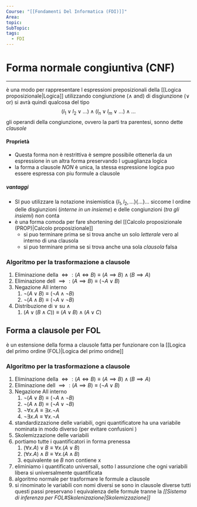 ```yaml
---
Course: "[[Fondamenti Del Informatica (FDI)]]"
Area: 
topic: 
SubTopic: 
tags:
  - FDI
---
```


# Forma normale congiuntiva (CNF)
---
è una modo per rappresentare l espressioni preposizionali della [[Logica proposizionale|Logica]] utilizzando congiunzione ($\land$ and) di disgiunzione ($\lor$ or) 
si avrà quindi qualcosa del tipo 
$$(l_1 \lor l_2  \lor\dots) \land (l_n \lor l_m  \lor\dots) \land \dots$$
gli operandi della congiunzione, ovvero la parti tra parentesi, sonno dette _clausole_ 

#### Proprietà
- Questa forma non è restrittiva è sempre possibile ottenerla da un espressione in un altra forma preservando l uguaglianza logica 
- la forma a clausole _NON_ è unica, la stessa espressione logica puo essere espressa con piu formule a clausole


##### vantaggi
-  SI puo utilizzare la notazione insiemistica  $\{l_1,l_2,\dots\}\{\dots\}\dots$  siccome l ordine delle disgiunzioni (_interne in un insieme_) e delle congiunzioni (_tra gli insiemi_) non conta
- è una forma comoda per fare shortening del [[Calcolo proposizionale (PROP)|Calcolo proposizionale]] 
	- si puo terminare prima se si trova anche un solo _letterale_ vero al interno di una clausola
	- si puo terminare prima se si trova anche una sola _clausola_ falsa  

### Algoritmo per la trasformazione a clausole
1. Eliminazione della $\iff:(A\iff B) \equiv (A \implies B) \land (B \implies A)$
2. Eliminazione  dell $\implies : (A \implies B) \equiv (\lnot A \lor B)$
3. Negazione All interno 
	1. $\lnot(A \lor B) \equiv (\lnot A \land \lnot B)$
	2. $\lnot(A \land B) \equiv (\lnot A \lor \lnot B)$
4. Distribuzione di $\lor$ su $\land$
	1. $(A \lor (B \land C)) \equiv ( A \lor B) \land (A \lor C)$



## Forma a clausole per FOL
è un estensione della forma a clausole fatta per funzionare con la [[Logica del primo ordine (FOL)|Logica del primo oridne]]

### Algoritmo per la trasformazione a clausole
1. Eliminazione della $\iff:(A\iff B) \equiv (A \implies B) \land (B \implies A)$
2. Eliminazione  dell $\implies : (A \implies B) \equiv (\lnot A \lor B)$
3. Negazione All interno 
	1. $\lnot(A \lor B) \equiv (\lnot A \land \lnot B)$
	2. $\lnot(A \land B) \equiv (\lnot A \lor \lnot B)$
	3. $\lnot \forall x. A \equiv \exists x . \lnot A$
	4. $\lnot \exists x . A \equiv \forall x. \lnot A$
4. standardizzazione delle variabili, ogni quantificatore ha una variabile nominata in modo diverso (per evitare confusioni )
5. Skolemizzazione delle variabili
6. portiamo tutte i quantificatori in forma prenessa
	1. $(\forall x. A) \lor B\equiv \forall x.(A \lor B)$
	2.  $(\forall x. A) \land B\equiv \forall x.(A \land B)$
	3. equivalente se $B$ non contiene x
7. eliminiamo i quantificato universali, sotto l assunzione che ogni variabili libera si  universalmente quantificata 
8. algoritmo normale per trasformare le formule a clausole 
9. si rinominato le variabili con nomi diversi se sono in clausole diverse
tutti questi passi preservano l equivalenza delle formule tranne la _[[Sistema di inferenza per FOL#Skolenizazione|Skolemizzazione]]_


